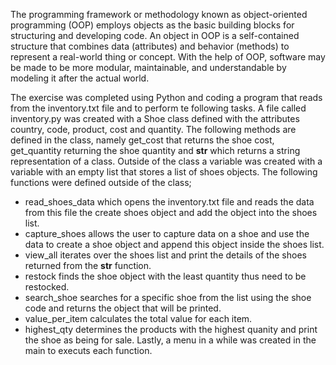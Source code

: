 The programming framework or methodology known as object-oriented programming (OOP) employs objects as the basic building blocks for structuring and developing code. An object in OOP is a self-contained structure that combines data (attributes) and behavior (methods) to represent a real-world thing or concept. With the help of OOP, software may be made to be more modular, maintainable, and understandable by modeling it after the actual world.

The exercise was completed using Python and coding a program that reads from the inventory.txt file and to perform te following tasks. A file called inventory.py was created with a Shoe class defined with the attributes country, code, product, cost and quantity. The following methods are defined in the class, namely get_cost that returns the shoe cost, get_quantity returning the shoe quantity and __str__ which returns a string representation of a class. Outside of the class a variable was created with a variable with an empty list that stores a list of shoes objects. The following functions were defined outside of the class;
- read_shoes_data which opens the inventory.txt file and reads the data from this 
  file the create shoes object and add the object into the shoes list.
- capture_shoes allows the user to capture data on a shoe and use the data to 
  create a shoe object and append this object inside the shoes list.
- view_all iterates over the shoes list and print the details of the shoes returned 
  from the __str__ function.
- restock finds the shoe object with the least quantity thus need to be restocked.
- search_shoe searches for a specific shoe from the list using the shoe code and 
  returns the object that will be printed.
- value_per_item calculates the total value for each item.
- highest_qty determines the products with the highest quanity and print the shoe 
  as being for sale.
Lastly, a menu in a while was created in the main to executs each function.
